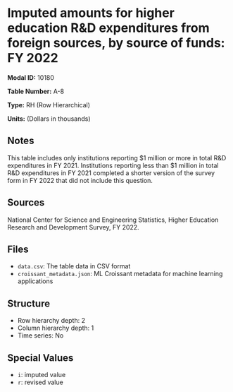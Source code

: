 # Imputed amounts for higher education R&D expenditures from foreign sources, by source of funds: FY 2022

**Modal ID:** 10180

**Table Number:** A-8

**Type:** RH (Row Hierarchical)

**Units:** (Dollars in thousands)

## Notes

This table includes only institutions reporting $1 million or more in total R&D expenditures in FY 2021. Institutions reporting less than $1 million in total R&D expenditures in FY 2021 completed a shorter version of the survey form in FY 2022 that did not include this question.

## Sources

National Center for Science and Engineering Statistics, Higher Education Research and Development Survey, FY 2022.

## Files

- `data.csv`: The table data in CSV format
- `croissant_metadata.json`: ML Croissant metadata for machine learning applications

## Structure

- Row hierarchy depth: 2
- Column hierarchy depth: 1
- Time series: No

## Special Values

- `i`: imputed value
- `r`: revised value
